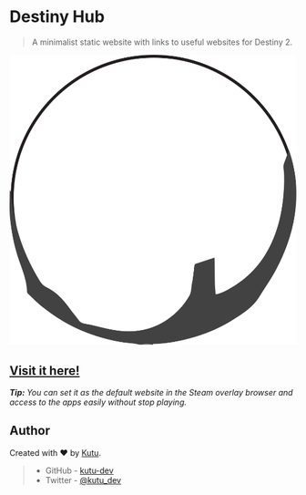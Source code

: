# Destiny Hub
> A minimalist static website with links to useful websites for 
Destiny 2. 

![Destiny Hub logo](./images/web-logos/favicon.svg)

<h2>
    <a href="https://kutu-dev.github.io/destiny-hub/">
        Visit it here!
    </a>
</h2>

_**Tip:** You can set it as the default website in the Steam overlay browser and access to the apps easily without stop playing._

## Author

Created with :heart: by [Kutu](https://kutu-dev.github.io/).
> - GitHub - [kutu-dev](https://github.com/kutu-dev)
> - Twitter - [@kutu_dev](https://twitter.com/kutu_dev)
